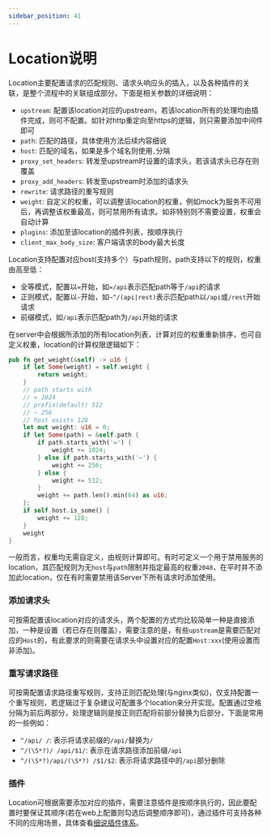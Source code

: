 ```yaml
---
sidebar_position: 41
---
```


# Location说明


Location主要配置请求的匹配规则、请求头响应头的插入，以及各种插件的关联，是整个流程中的关联组成部分。下面是相关参数的详细说明：

- `upstream`: 配置该location对应的upstream，若该location所有的处理均由插件完成，则可不配置。如针对http重定向至https的逻辑，则只需要添加中间件即可
- `path`: 匹配的路径，具体使用方法后续内容细说
- `host`: 匹配的域名，如果是多个域名则使用`,`分隔
- `proxy_set_headers`: 转发至upstream时设置的请求头，若该请求头已存在则覆盖
- `proxy_add_headers`: 转发至upstream时添加的请求头
- `rewrite`: 请求路径的重写规则
- `weight`: 自定义的权重，可以调整该location的权重，例如mock为服务不可用后，再调整该权重最高，则可禁用所有请求。如非特别则不需要设置，权重会自动计算
- `plugins`: 添加至该location的插件列表，按顺序执行
- `client_max_body_size`: 客户端请求的body最大长度

Location支持配置对应host(支持多个）与path规则，path支持以下的规则，权重由高至低：

- 全等模式，配置以`=`开始，如`=/api`表示匹配path等于`/api`的请求
- 正则模式，配置以`~`开始，如`~^/(api|rest)`表示匹配path以`/api`或`/rest`开始请求
- 前缀模式，如`/api`表示匹配path为`/api`开始的请求

在server中会根据所添加的所有location列表，计算对应的权重重新排序，也可自定义权重，location的计算权限逻辑如下：

```rust
pub fn get_weight(&self) -> u16 {
    if let Some(weight) = self.weight {
        return weight;
    }
    // path starts with
    // = 1024
    // prefix(default) 512
    // ~ 256
    // host exists 128
    let mut weight: u16 = 0;
    if let Some(path) = &self.path {
        if path.starts_with('=') {
            weight += 1024;
        } else if path.starts_with('~') {
            weight += 256;
        } else {
            weight += 512;
        }
        weight += path.len().min(64) as u16;
    };
    if self.host.is_some() {
        weight += 128;
    }
    weight
}
```

一般而言，权重均无需自定义，由规则计算即可。有时可定义一个用于禁用服务的location，其匹配规则为无`host`与`path`限制并指定最高的权重`2048`，在平时并不添加此location，仅在有时需要禁用该Server下所有请求时添加使用。

### 添加请求头

可按需配置该location对应的请求头，两个配置的方式均比较简单一种是直接添加，一种是设置（若已存在则覆盖），需要注意的是，有些`upstream`是需要匹配对应的`Host`的，有此要求的则需要在请求头中设置对应的配置`Host:xxx`(使用设置而非添加)。

### 重写请求路径

可按需配置请求路径重写规则，支持正则匹配处理(与nginx类似)，仅支持配置一个重写规则，若逻辑过于复杂建议可配置多个location来分开实现。配置通过空格分隔为前后两部分，处理逻辑则是按正则匹配将前部分替换为后部分，下面是常用的一些例如：

- `^/api/ /`: 表示将请求前缀的`/api/`替换为`/`
- `^/(\S*?)/ /api/$1/`: 表示在请求路径添加前缀`/api`
- `^/(\S*?)/api/(\S*?) /$1/$2`: 表示将请求路径中的`/api`部分删除

### 插件

Location可根据需要添加对应的插件，需要注意插件是按顺序执行的，因此要配置时要保证其顺序(若在web上配置则勾选后调整顺序即可)，通过插件可支持各种不同的应用场景，具体查看[细说插件体系](./plugin)。

